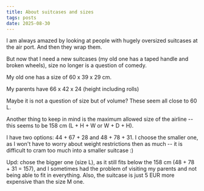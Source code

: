 ```yaml
---
title: About suitcases and sizes
tags: posts
date: 2025-08-30
---
```


I am always amazed by looking at people with hugely oversized suitcases at the air port. And then they wrap them.

But now that I need a new suitcases (my old one has a taped handle and broken wheels), size no longer is a question of comedy.

My old one has a size of 60 x 39 x 29 cm.

My parents have 66 x 42 x 24 (height including rolls)

Maybe it is not a question of size but of volume? These seem all close to 60 L.

Another thing to keep in mind is the maximum allowed size of the airline -- this seems to be 158 cm (L + H + W or W + D + H).

I have two options: 44 + 67 + 28 and 48 + 78 + 31. I choose the smaller one, as I won't have to worry about weight restrictions then as much -- it is difficult to cram too much into a smaller suitcase :)

Upd: chose the bigger one (size L), as it still fits below the 158 cm (48 + 78 + 31 = 157), and I sometimes had the problem of visiting my parents and not being able to fit in everything. Also, the suitcase is just 5 EUR more expensive than the size M one.


